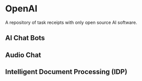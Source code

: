 # OpenAI

A repository of task receipts with only open source AI software.


## AI Chat Bots


## Audio Chat


## Intelligent Document Processing (IDP)